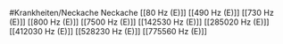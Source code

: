 #Krankheiten/Neckache
Neckache
[[80 Hz (E)]]
[[490 Hz (E)]]
[[730 Hz (E)]]
[[800 Hz (E)]]
[[7500 Hz (E)]]
[[142530 Hz (E)]]
[[285020 Hz (E)]]
[[412030 Hz (E)]]
[[528230 Hz (E)]]
[[775560 Hz (E)]]